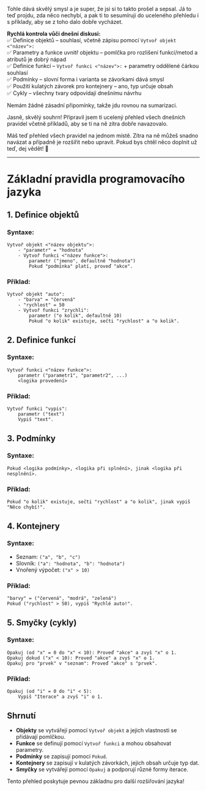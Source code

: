 Tohle dává skvělý smysl a je super, že jsi si to takto prošel a sepsal. Já to teď projdu, zda něco nechybí, a pak ti to sesumíruji do uceleného přehledu i s příklady, aby se z toho dalo dobře vycházet.  

**Rychlá kontrola vůči dnešní diskusi:**  
✅ Definice objektů – souhlasí, včetně zápisu pomocí `Vytvoř objekt <"název">:`  
✅ Parametry a funkce uvnitř objektu – pomlčka pro rozlišení funkcí/metod a atributů je dobrý nápad  
✅ Definice funkcí – `Vytvoř funkci <"název">:` + parametry oddělené čárkou souhlasí  
✅ Podmínky – slovní forma i varianta se závorkami dává smysl  
✅ Použití kulatých závorek pro kontejnery – ano, typ určuje obsah  
✅ Cykly – všechny tvary odpovídají dnešnímu návrhu  

Nemám žádné zásadní připomínky, takže jdu rovnou na sumarizaci.

Jasně, skvělý souhrn! Připravil jsem ti ucelený přehled všech dnešních pravidel včetně příkladů, aby se ti na ně zítra dobře navazovalo.

Máš teď přehled všech pravidel na jednom místě. Zítra na ně můžeš snadno navázat a případně je rozšířit nebo upravit. Pokud bys chtěl něco doplnit už teď, dej vědět! 🚀


---

# Základní pravidla programovacího jazyka

## 1. Definice objektů

### Syntaxe:
```
Vytvoř objekt <"název objektu">:
    - "parametr" = "hodnota"
    - Vytvoř funkci <"název funkce">:
        parametr ("jmeno", defaultně "hodnota")
        Pokud "podmínka" platí, proveď "akce".
```

### Příklad:
```
Vytvoř objekt "auto":
    - "barva" = "červená"
    - "rychlost" = 50
    - Vytvoř funkci "zrychli":
        parametr ("o kolik", defaultně 10)
        Pokud "o kolik" existuje, sečti "rychlost" a "o kolik".
```

## 2. Definice funkcí

### Syntaxe:
```
Vytvoř funkci <"název funkce">:
    parametr ("parametr1", "parametr2", ...)
    <logika provedení>
```

### Příklad:
```
Vytvoř funkci "vypis":
    parametr ("text")
    Vypiš "text".
```

## 3. Podmínky

### Syntaxe:
```
Pokud <logika podmínky>, <logika při splnění>, jinak <logika při nesplnění>.
```

### Příklad:
```
Pokud "o kolik" existuje, sečti "rychlost" a "o kolik", jinak vypiš "Něco chybí!".
```

## 4. Kontejnery

### Syntaxe:
- Seznam: `("a", "b", "c")`
- Slovník: `("a": "hodnota", "b": "hodnota")`
- Vnořený výpočet: `("x" > 10)`

### Příklad:
```
"barvy" = ("červená", "modrá", "zelená")
Pokud ("rychlost" > 50), vypiš "Rychlé auto!".
```

## 5. Smyčky (cykly)

### Syntaxe:
```
Opakuj (od "x" = 0 do "x" < 10): Proveď "akce" a zvyš "x" o 1.
Opakuj dokud ("x" < 10): Proveď "akce" a zvyš "x" o 1.
Opakuj pro "prvek" v "seznam": Proveď "akce" s "prvek".
```

### Příklad:
```
Opakuj (od "i" = 0 do "i" < 5):
    Vypiš "Iterace" a zvyš "i" o 1.
```

## Shrnutí
- **Objekty** se vytvářejí pomocí `Vytvoř objekt` a jejich vlastnosti se přidávají pomlčkou.
- **Funkce** se definují pomocí `Vytvoř funkci` a mohou obsahovat parametry.
- **Podmínky** se zapisují pomocí `Pokud`.
- **Kontejnery** se zapisují v kulatých závorkách, jejich obsah určuje typ dat.
- **Smyčky** se vytvářejí pomocí `Opakuj` a podporují různé formy iterace.

Tento přehled poskytuje pevnou základnu pro další rozšiřování jazyka!

